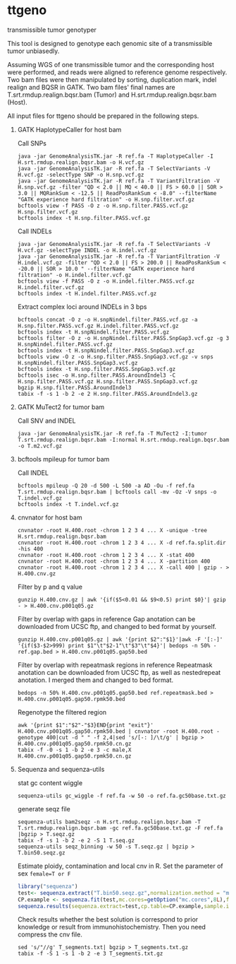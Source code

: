 # ttgeno
transmissible tumor genotyper

This tool is designed to genotype each genomic site of a transmissible tumor unbiasedly.


Assuming WGS of one transmissible tumor and the corresponding host were performed, and reads were aligned to reference genome respectively. Two bam files were then manipulated by sorting, duplication mark, indel realign and BQSR in GATK. Two bam files' final names are T.srt.rmdup.realign.bqsr.bam (Tumor) and H.srt.rmdup.realign.bqsr.bam (Host).

All input files for ttgeno should be prepared in the following steps.

1) GATK HaplotypeCaller for host bam

      Call SNPs
   ```shell
   java -jar GenomeAnalysisTK.jar -R ref.fa -T HaplotypeCaller -I H.srt.rmdup.realign.bqsr.bam -o H.vcf.gz
   java -jar GenomeAnalysisTK.jar -R ref.fa -T SelectVariants -V H.vcf.gz -selectType SNP -o H.snp.vcf.gz
   java -jar GenomeAnalysisTK.jar -R ref.fa -T VariantFiltration -V H.snp.vcf.gz -filter "QD < 2.0 || MQ < 40.0 || FS > 60.0 || SOR > 3.0 || MQRankSum < -12.5 || ReadPosRankSum < -8.0" --filterName "GATK experience hard filtration" -o H.snp.filter.vcf.gz
   bcftools view -f PASS -O z -o H.snp.filter.PASS.vcf.gz H.snp.filter.vcf.gz
   bcftools index -t H.snp.filter.PASS.vcf.gz
    ```   
      Call INDELs
   ```shell
   java -jar GenomeAnalysisTK.jar -R ref.fa -T SelectVariants -V H.vcf.gz -selectType INDEL -o H.indel.vcf.gz
   java -jar GenomeAnalysisTK.jar -R ref.fa -T VariantFiltration -V H.indel.vcf.gz -filter "QD < 2.0 || FS > 200.0 || ReadPosRankSum < -20.0 || SOR > 10.0 " --filterName "GATK experience hard filtration" -o H.indel.filter.vcf.gz
   bcftools view -f PASS -O z -o H.indel.filter.PASS.vcf.gz H.indel.filter.vcf.gz
   bcftools index -t H.indel.filter.PASS.vcf.gz
   ```
      Extract complex loci around INDELs in 3 bps
   ```shell
   bcftools concat -O z -o H.snpNindel.filter.PASS.vcf.gz -a H.snp.filter.PASS.vcf.gz H.indel.filter.PASS.vcf.gz
   bcftools index -t H.snpNindel.filter.PASS.vcf.gz
   bcftools filter -O z -o H.snpNindel.filter.PASS.SnpGap3.vcf.gz -g 3 H.snpNindel.filter.PASS.vcf.gz
   bcftools index -t H.snpNindel.filter.PASS.SnpGap3.vcf.gz
   bcftools view -O z -o H.snp.filter.PASS.SnpGap3.vcf.gz -v snps H.snpNindel.filter.PASS.SnpGap3.vcf.gz
   bcftools index -t H.snp.filter.PASS.SnpGap3.vcf.gz
   bcftools isec -o H.snp.filter.PASS.AroundIndel3 -C H.snp.filter.PASS.vcf.gz H.snp.filter.PASS.SnpGap3.vcf.gz
   bgzip H.snp.filter.PASS.AroundIndel3
   tabix -f -s 1 -b 2 -e 2 H.snp.filter.PASS.AroundIndel3.gz
   ```

2) GATK MuTect2 for tumor bam

      Call SNV and INDEL
   ```shell
   java -jar GenomeAnalysisTK.jar -R ref.fa -T MuTect2 -I:tumor T.srt.rmdup.realign.bqsr.bam -I:normal H.srt.rmdup.realign.bqsr.bam -o T.m2.vcf.gz
   ```

3) bcftools mpileup for tumor bam

      Call INDEL
   ```shell
   bcftools mpileup -Q 20 -d 500 -L 500 -a AD -Ou -f ref.fa T.srt.rmdup.realign.bqsr.bam | bcftools call -mv -Oz -V snps -o T.indel.vcf.gz
   bcftools index -t T.indel.vcf.gz
   ```

4) cnvnator for host bam

   ```shell
   cnvnator -root H.400.root -chrom 1 2 3 4 ... X -unique -tree H.srt.rmdup.realign.bqsr.bam
   cnvnator -root H.400.root -chrom 1 2 3 4 ... X -d ref.fa.split.dir -his 400
   cnvnator -root H.400.root -chrom 1 2 3 4 ... X -stat 400
   cnvnator -root H.400.root -chrom 1 2 3 4 ... X -partition 400
   cnvnator -root H.400.root -chrom 1 2 3 4 ... X -call 400 | gzip - > H.400.cnv.gz
   ```
      Filter by p and q value
   ```shell
   gunzip H.400.cnv.gz | awk '{if($5<0.01 && $9<0.5) print $0}'| gzip - > H.400.cnv.p001q05.gz
   ```
      Filter by overlap with gaps in reference
      Gap anotation can be downloaded from UCSC ftp, and changed to bed format by yourself.
   ```shell
   gunzip H.400.cnv.p001q05.gz | awk '{print $2":"$1}'|awk -F '[:-]' '{if($3-$2>999) print $1"\t"$2-1"\t"$3"\t"$4}'| bedops -n 50% - ref.gap.bed > H.400.cnv.p001q05.gap50.bed
   ```
      Filter by overlap with repeatmask regions in reference
      Repeatmask anotation can be downloaded from UCSC ftp, as well as nestedrepeat anotation. I merged them and changed to bed format.
   ```shell
   bedops -n 50% H.400.cnv.p001q05.gap50.bed ref.repeatmask.bed > H.400.cnv.p001q05.gap50.rpmk50.bed
   ```
      Regenotype the filtered region
   ```shell
   awk '{print $1":"$2"-"$3}END{print "exit"}' H.400.cnv.p001q05.gap50.rpmk50.bed | cnvnator -root H.400.root -genotype 400|cut -d " " -f 2,4|sed 's/[-: ]/\t/g' | bgzip > H.400.cnv.p001q05.gap50.rpmk50.cn.gz
   tabix -f -0 -s 1 -b 2 -e 3 -c male,X H.400.cnv.p001q05.gap50.rpmk50.cn.gz
   ```

5) Sequenza and sequenza-utils
   
   stat gc content wiggle
   ```shell
   sequenza-utils gc_wiggle -f ref.fa -w 50 -o ref.fa.gc50base.txt.gz
   ```
   generate seqz file
   ```shell
   sequenza-utils bam2seqz -n H.srt.rmdup.realign.bqsr.bam -T T.srt.rmdup.realign.bqsr.bam -gc ref.fa.gc50base.txt.gz -F ref.fa |bgzip > T.seqz.gz
   tabix -f -s 1 -b 2 -e 2 -S 1 T.seq.gz
   sequenza-utils seqz_binning -w 50 -s T.seqz.gz | bgzip > T.bin50.seqz.gz
   ```
   Estimate ploidy, contamination and local cnv in R.
   Set the parameter of sex `female=T or F`
   ```R
   library("sequenza")
   test<- sequenza.extract("T.bin50.seqz.gz",normalization.method = "median",breaks.method= "fast",max.mut.types=3)
   CP.example <- sequenza.fit(test,mc.cores=getOption("mc.cores",8L),female=T,chromosome.list=test$chromosomes)
   sequenza.results(sequenza.extract=test,cp.table=CP.example,sample.id="T",out.dir="T.f.mutmax3",chromosome.list=test$chromosomes,female=T)
   ```
   Check results whether the best solution is correspond to prior knowledge or result from immunohistochemistry. Then you need compress the cnv file.
   ```shell
   sed 's/"//g' T_segments.txt| bgzip > T_segments.txt.gz
   tabix -f -S 1 -s 1 -b 2 -e 3 T_segments.txt.gz
   ```
   
